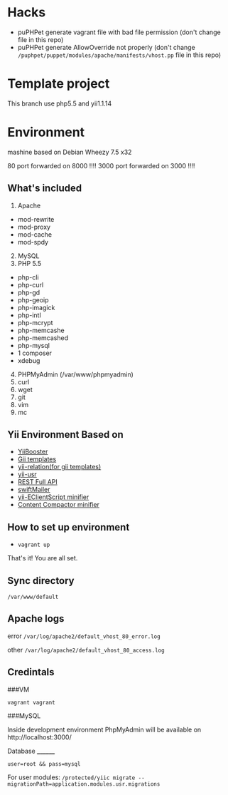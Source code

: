 # Hacks
- puPHPet generate vagrant file with bad file permission (don't change file in this repo)
- puPHPet generate AllowOverride not properly (don't change `/puphpet/puppet/modules/apache/manifests/vhost.pp` file in this repo)

# Template project
This branch use php5.5 and yii1.1.14

# Environment

mashine based on Debian Wheezy 7.5 x32

80 port forwarded on 8000 !!!!
3000 port forwarded on 3000 !!!!

## What's included

1. Apache
  - mod-rewrite
  - mod-proxy
  - mod-cache
  - mod-spdy
2. MySQL
3. PHP 5.5
  - php-cli
  - php-curl
  - php-gd
  - php-geoip
  - php-imagick
  - php-intl
  - php-mcrypt
  - php-memcashe
  - php-memcashed
  - php-mysql
  - 1 composer
  - xdebug
4. PHPMyAdmin (/var/www/phpmyadmin)
5. curl
6. wget
7. git
8. vim
9. mc

## Yii Environment Based on
- [YiiBooster](http://yiibooster.clevertech.biz/)
- [Gii templates](https://github.com/schmunk42/gii-template-collection)
- [yii-relation(for gii templates)](https://github.com/schmunk42/yii-relation)
- [yii-usr](https://github.com/nineinchnick/yii-usr)
- [REST Full API](https://github.com/evan108108/RESTFullYii)
- [swiftMailer](http://swiftmailer.org/)
- [yii-EClientScript minifier](https://github.com/muayyad-alsadi/yii-EClientScript)
- [Content Compactor minifier](http://www.yiiframework.com/extension/contentcompactor/)

## How to set up environment

- `vagrant up`

That's it! You are all set.

## Sync directory

`/var/www/default`

## Apache logs

error `/var/log/apache2/default_vhost_80_error.log`

other `/var/log/apache2/default_vhost_80_access.log`

## Credintals

###VM

`vagrant vagrant`

###MySQL

Inside development environment PhpMyAdmin will be available on http://localhost:3000/

Database **______**

`user=root && pass=mysql`

For user modules:
`/protected/yiic migrate --migrationPath=application.modules.usr.migrations`